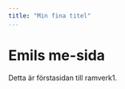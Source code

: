 ```yaml
---
title: "Min fina titel"
...
```

Emils me-sida
=========================

Detta är förstasidan till ramverk1.
